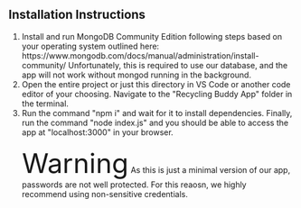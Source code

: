 <h2>Installation Instructions</h2>
<ol>
<li>
Install and run MongoDB Community Edition following steps based on your operating system outlined here: https://www.mongodb.com/docs/manual/administration/install-community/
Unfortunately, this is required to use our database, and the app will not work without mongod running in the background. 
</li>
<li>
Open the entire project or just this directory in VS Code or another code editor of your choosing. Navigate to the "Recycling Buddy App" folder in the terminal.
</li>
<li>
Run the command "npm i" and wait for it to install dependencies. Finally, run the command "node index.js" and you should be able to access the app at "localhost:3000" in your browser. 
</li>
 <br/>
<font size="7">Warning</font>
As this is just a minimal version of our app, passwords are not well protected. For this reaosn, we highly recommend using non-sensitive credentials.
</ol>
